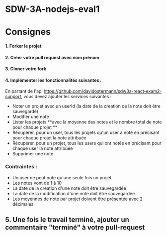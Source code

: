 # SDW-3A-nodejs-eval1

# Consignes

#### 1. Forker le projet

#### 2. Créer votre pull request avec nom prénom

#### 3. Cloner votre fork

#### 4. Implémenter les fonctionnalités suivantes :

En partant de l'api https://github.com/davidostermann/sdw3a-react-exam2-support, vous devez ajouter les services suivantes :

* Noter un projet avec un userId (la date de la creation de la note doit être sauvegardé)
* Modifier une note
* Lister les projets **avec la moyenne des notes et le nombre total de note pour chaque projet **
* Récupérer, pour un user, tous les projets qu'un user a noté en précisant pour chaque projet la note attribuée
* Récupérer, pour un projet, tous les users qui ont notés en précisant pour chaque user la note attribuée
* Supprimer une note

### Contraintes : 

* Un user ne peut note qu'une seule fois un projet
* Les notes vont de 1 à 10
* La date de la creation d'une note doit être sauvegardée
* La date de la modification d'une note doit être sauvegardée
* Les moyennes de note par projet doivent être présentée avec 2 décimales

## 5. Une fois le travail terminé, ajouter un commentaire "terminé" à  votre pull-request
